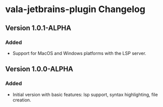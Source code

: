 <!-- Keep a Changelog guide -> https://keepachangelog.com -->

# vala-jetbrains-plugin Changelog
## Version 1.0.1-ALPHA
### Added
- Support for MacOS and Windows platforms with the LSP server.

## Version 1.0.0-ALPHA
### Added
- Initial version with basic features: lsp support, syntax highlighting, file creation.
